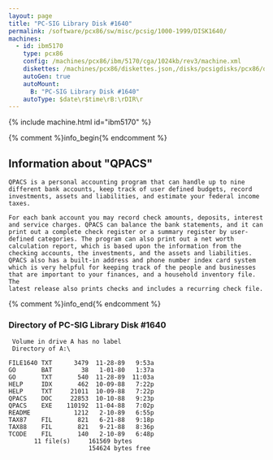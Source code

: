 ```yaml
---
layout: page
title: "PC-SIG Library Disk #1640"
permalink: /software/pcx86/sw/misc/pcsig/1000-1999/DISK1640/
machines:
  - id: ibm5170
    type: pcx86
    config: /machines/pcx86/ibm/5170/cga/1024kb/rev3/machine.xml
    diskettes: /machines/pcx86/diskettes.json,/disks/pcsigdisks/pcx86/diskettes.json
    autoGen: true
    autoMount:
      B: "PC-SIG Library Disk #1640"
    autoType: $date\r$time\rB:\rDIR\r
---
```


{% include machine.html id="ibm5170" %}

{% comment %}info_begin{% endcomment %}

## Information about "QPACS"

    QPACS is a personal accounting program that can handle up to nine
    different bank accounts, keep track of user defined budgets, record
    investments, assets and liabilities, and estimate your federal income
    taxes.
    
    For each bank account you may record check amounts, deposits, interest
    and service charges. QPACS can balance the bank statements, and it can
    print out a complete check register or a summary register by user-
    defined categories. The program can also print out a net worth
    calculation report, which is based upon the information from the
    checking accounts, the investments, and the assets and liabilities.
    QPACS also has a built-in address and phone number index card system
    which is very helpful for keeping track of the people and businesses
    that are important to your finances, and a household inventory file. The
    latest release also prints checks and includes a recurring check file.
{% comment %}info_end{% endcomment %}


### Directory of PC-SIG Library Disk #1640

     Volume in drive A has no label
     Directory of A:\

    FILE1640 TXT      3479  11-28-89   9:53a
    GO       BAT        38   1-01-80   1:37a
    GO       TXT       540  11-28-89  11:03a
    HELP     IDX       462  10-09-88   7:22p
    HELP     TXT     21011  10-09-88   7:22p
    QPACS    DOC     22853  10-10-88   9:23p
    QPACS    EXE    110192  11-04-88   7:02p
    README            1212   2-10-89   6:55p
    TAX87    FIL       821   6-21-88   9:18p
    TAX88    FIL       821   9-21-88   8:36p
    TCODE    FIL       140   2-10-89   6:48p
           11 file(s)     161569 bytes
                          154624 bytes free

